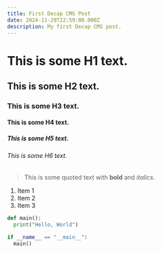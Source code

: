```yaml
---
title: First Decap CMS Post
date: 2024-11-29T22:59:00.000Z
description: My first Decap CMS post.
---
```

# This is some H1 text.

## This is some H2 text.

### This is some H3 text.

#### This is some H4 text.

##### This is some H5 text.

###### This is some H6 text.

> This is some quoted text with **bold** and *italics*.



1. Item 1
2. Item 2
3. Item 3



```python
def main():
  print("Hello, World")

if __name__ == "__main__":
  main()
```
